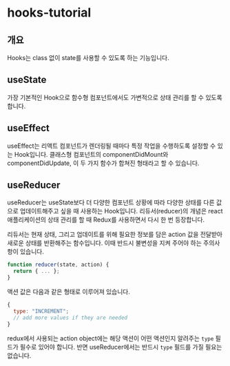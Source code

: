 # hooks-tutorial

## 개요

Hooks는 class 없이 state를 사용할 수 있도록 하는 기능입니다.

## useState

가장 기본적인 Hook으로 함수형 컴포넌트에서도 가변적으로 상태 관리를 할 수 있도록 합니다.

## useEffect

useEffect는 리액트 컴포넌트가 렌더링될 때마다 특정 작업을 수행하도록 설정할 수 있는 Hook입니다. 클래스형 컴포넌트의 componentDidMount와 componentDidUpdate, 이 두 가지 함수가 합쳐진 형태라고 할 수 있습니다.

## useReducer

useReducer는 useState보다 더 다양한 컴포넌트 상황에 따라 다양한 상태를 다른 값으로 업데이트해주고 싶을 때 사용하는 Hook입니다. 리듀서(reducer)의 개념은 react 애플리케이션의 상태 관리를 할 때 Redux를 사용하면서 다시 한 번 등장합니다.

리듀서는 현재 상태, 그리고 업데이트를 위해 필요한 정보를 담은 action 값을 전달받아 새로운 상태를 반환해주는 함수입니다. 이때 반드시 불변성을 지켜 주어야 하는 주의사항이 있습니다.

```javascript
function reducer(state, action) {
  return { ... };
}
```

액션 값은 다음과 같은 형태로 이루어져 있습니다.

```javascript
{
  type: "INCREMENT";
  // add more values if they are needed
}
```

redux에서 사용되는 action object에는 해당 액션이 어떤 액션인지 알려주는 `type` 필드가 필수로 있어야 합니다. 반면 useReducer에서는 반드시 `type` 필드를 가질 필요는 없습니다.
